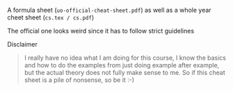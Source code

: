 A formula sheet (`uo-official-cheat-sheet.pdf`) as well as a whole year cheet sheet (`cs.tex / cs.pdf`)

The official one looks weird since it has to follow strict guidelines

Disclaimer
> I really have no idea what I am doing for this course, I know the basics and how to do the examples from just doing example after example, but the actual theory does not fully make sense to me. So if this cheat sheet is a pile of nonsense, so be it :-)


